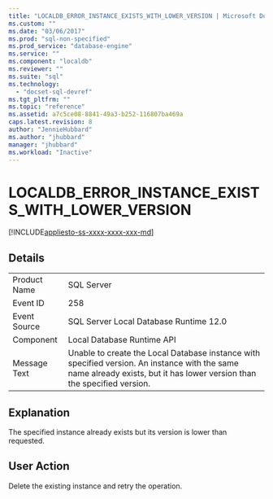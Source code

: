 ```yaml
---
title: "LOCALDB_ERROR_INSTANCE_EXISTS_WITH_LOWER_VERSION | Microsoft Docs"
ms.custom: ""
ms.date: "03/06/2017"
ms.prod: "sql-non-specified"
ms.prod_service: "database-engine"
ms.service: ""
ms.component: "localdb"
ms.reviewer: ""
ms.suite: "sql"
ms.technology: 
  - "docset-sql-devref"
ms.tgt_pltfrm: ""
ms.topic: "reference"
ms.assetid: a7c5ce08-8841-49a3-b252-116807ba469a
caps.latest.revision: 8
author: "JennieHubbard"
ms.author: "jhubbard"
manager: "jhubbard"
ms.workload: "Inactive"
---
```

# LOCALDB_ERROR_INSTANCE_EXISTS_WITH_LOWER_VERSION
[!INCLUDE[appliesto-ss-xxxx-xxxx-xxx-md](../../includes/appliesto-ss-xxxx-xxxx-xxx-md.md)]
    
## Details  
  
|||  
|-|-|  
|Product Name|SQL Server|  
|Event ID|258|  
|Event Source|SQL Server Local Database Runtime 12.0|  
|Component|Local Database Runtime API|  
|Message Text|Unable to create the Local Database instance with specified version. An instance with the same name already exists, but it has lower version than the specified version.|  
  
## Explanation  
 The specified instance already exists but its version is lower than requested.  
  
## User Action  
 Delete the existing instance and retry the operation.  
  
  
